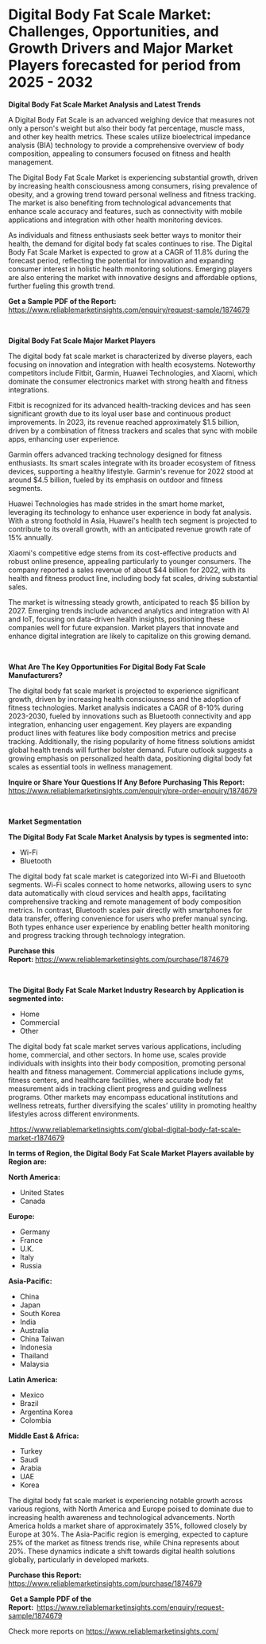 <p><h1>Digital Body Fat Scale Market: Challenges, Opportunities, and Growth Drivers and Major Market Players forecasted for period from 2025 - 2032</h1></p><p><strong>Digital Body Fat Scale Market Analysis and Latest Trends</strong></p>
<p><p>A Digital Body Fat Scale is an advanced weighing device that measures not only a person's weight but also their body fat percentage, muscle mass, and other key health metrics. These scales utilize bioelectrical impedance analysis (BIA) technology to provide a comprehensive overview of body composition, appealing to consumers focused on fitness and health management. </p><p>The Digital Body Fat Scale Market is experiencing substantial growth, driven by increasing health consciousness among consumers, rising prevalence of obesity, and a growing trend toward personal wellness and fitness tracking. The market is also benefiting from technological advancements that enhance scale accuracy and features, such as connectivity with mobile applications and integration with other health monitoring devices. </p><p>As individuals and fitness enthusiasts seek better ways to monitor their health, the demand for digital body fat scales continues to rise. The Digital Body Fat Scale Market is expected to grow at a CAGR of 11.8% during the forecast period, reflecting the potential for innovation and expanding consumer interest in holistic health monitoring solutions. Emerging players are also entering the market with innovative designs and affordable options, further fueling this growth trend.</p></p>
<p><strong>Get a Sample PDF of the Report:&nbsp;</strong> <a href="https://www.reliablemarketinsights.com/enquiry/request-sample/1874679?utm_campaign=2095&utm_medium=2&utm_source=Github&utm_content=ia&utm_term=09022025&utm_id=digital-body-fat-scale">https://www.reliablemarketinsights.com/enquiry/request-sample/1874679</a></p>
<p>&nbsp;</p>
<p><strong>Digital Body Fat Scale Major Market Players</strong></p>
<p><p>The digital body fat scale market is characterized by diverse players, each focusing on innovation and integration with health ecosystems. Noteworthy competitors include Fitbit, Garmin, Huawei Technologies, and Xiaomi, which dominate the consumer electronics market with strong health and fitness integrations.</p><p>Fitbit is recognized for its advanced health-tracking devices and has seen significant growth due to its loyal user base and continuous product improvements. In 2023, its revenue reached approximately $1.5 billion, driven by a combination of fitness trackers and scales that sync with mobile apps, enhancing user experience.</p><p>Garmin offers advanced tracking technology designed for fitness enthusiasts. Its smart scales integrate with its broader ecosystem of fitness devices, supporting a healthy lifestyle. Garmin's revenue for 2022 stood at around $4.5 billion, fueled by its emphasis on outdoor and fitness segments.</p><p>Huawei Technologies has made strides in the smart home market, leveraging its technology to enhance user experience in body fat analysis. With a strong foothold in Asia, Huawei's health tech segment is projected to contribute to its overall growth, with an anticipated revenue growth rate of 15% annually.</p><p>Xiaomi's competitive edge stems from its cost-effective products and robust online presence, appealing particularly to younger consumers. The company reported a sales revenue of about $44 billion for 2022, with its health and fitness product line, including body fat scales, driving substantial sales.</p><p>The market is witnessing steady growth, anticipated to reach $5 billion by 2027. Emerging trends include advanced analytics and integration with AI and IoT, focusing on data-driven health insights, positioning these companies well for future expansion. Market players that innovate and enhance digital integration are likely to capitalize on this growing demand.</p></p>
<p>&nbsp;</p>
<p><strong>What Are The Key Opportunities For Digital Body Fat Scale Manufacturers?</strong></p>
<p><p>The digital body fat scale market is projected to experience significant growth, driven by increasing health consciousness and the adoption of fitness technologies. Market analysis indicates a CAGR of 8-10% during 2023-2030, fueled by innovations such as Bluetooth connectivity and app integration, enhancing user engagement. Key players are expanding product lines with features like body composition metrics and precise tracking. Additionally, the rising popularity of home fitness solutions amidst global health trends will further bolster demand. Future outlook suggests a growing emphasis on personalized health data, positioning digital body fat scales as essential tools in wellness management.</p></p>
<p><strong>Inquire or Share Your Questions If Any Before Purchasing This Report:</strong> <a href="https://www.reliablemarketinsights.com/enquiry/pre-order-enquiry/1874679?utm_campaign=2095&utm_medium=2&utm_source=Github&utm_content=ia&utm_term=09022025&utm_id=digital-body-fat-scale">https://www.reliablemarketinsights.com/enquiry/pre-order-enquiry/1874679</a></p>
<p>&nbsp;</p>
<p><strong>Market Segmentation</strong></p>
<p><strong>The Digital Body Fat Scale Market Analysis by types is segmented into:</strong></p>
<p><ul><li>Wi-Fi</li><li>Bluetooth</li></ul></p>
<p><p>The digital body fat scale market is categorized into Wi-Fi and Bluetooth segments. Wi-Fi scales connect to home networks, allowing users to sync data automatically with cloud services and health apps, facilitating comprehensive tracking and remote management of body composition metrics. In contrast, Bluetooth scales pair directly with smartphones for data transfer, offering convenience for users who prefer manual syncing. Both types enhance user experience by enabling better health monitoring and progress tracking through technology integration.</p></p>
<p><strong>Purchase this Report:&nbsp;</strong><a href="https://www.reliablemarketinsights.com/purchase/1874679?utm_campaign=2095&utm_medium=2&utm_source=Github&utm_content=ia&utm_term=09022025&utm_id=digital-body-fat-scale">https://www.reliablemarketinsights.com/purchase/1874679</a></p>
<p>&nbsp;</p>
<p><strong>The Digital Body Fat Scale Market Industry Research by Application is segmented into:</strong></p>
<p><ul><li>Home</li><li>Commercial</li><li>Other</li></ul></p>
<p><p>The digital body fat scale market serves various applications, including home, commercial, and other sectors. In home use, scales provide individuals with insights into their body composition, promoting personal health and fitness management. Commercial applications include gyms, fitness centers, and healthcare facilities, where accurate body fat measurement aids in tracking client progress and guiding wellness programs. Other markets may encompass educational institutions and wellness retreats, further diversifying the scales’ utility in promoting healthy lifestyles across different environments.</p></p>
<p><a href="https://www.reliablemarketinsights.com/global-digital-body-fat-scale-market-r1874679?utm_campaign=2095&utm_medium=2&utm_source=Github&utm_content=ia&utm_term=09022025&utm_id=digital-body-fat-scale">&nbsp;https://www.reliablemarketinsights.com/global-digital-body-fat-scale-market-r1874679</a></p>
<p><strong>In terms of Region, the Digital Body Fat Scale Market Players available by Region are:</strong></p>
<p>
    <p> <strong> North America: </strong>
        <ul>
            <li>United States</li>
            <li>Canada</li>
        </ul>
        </p> 
    <p> <strong> Europe: </strong>
        <ul>
            <li>Germany</li>
            <li>France</li>
            <li>U.K.</li>
            <li>Italy</li>
            <li>Russia</li>
        </ul>
        </p> 
    <p> <strong> Asia-Pacific: </strong>
        <ul>
            <li>China</li>
            <li>Japan</li>
            <li>South Korea</li>
            <li>India</li>
            <li>Australia</li>
            <li>China Taiwan</li>
            <li>Indonesia</li>
            <li>Thailand</li>
            <li>Malaysia</li>
        </ul>
        </p> 
    <p> <strong> Latin America: </strong>
        <ul>
            <li>Mexico</li>
            <li>Brazil</li>
            <li>Argentina Korea</li>
            <li>Colombia</li>
        </ul>
        </p> 
    <p> <strong> Middle East & Africa: </strong>
        <ul>
            <li>Turkey</li>
            <li>Saudi</li>
            <li>Arabia</li>
            <li>UAE</li>
            <li>Korea</li>
        </ul>
    </p>
    </p>
<p><p>The digital body fat scale market is experiencing notable growth across various regions, with North America and Europe poised to dominate due to increasing health awareness and technological advancements. North America holds a market share of approximately 35%, followed closely by Europe at 30%. The Asia-Pacific region is emerging, expected to capture 25% of the market as fitness trends rise, while China represents about 20%. These dynamics indicate a shift towards digital health solutions globally, particularly in developed markets.</p></p>
<p><strong>Purchase this Report: </strong><a href="https://www.reliablemarketinsights.com/purchase/1874679?utm_campaign=2095&utm_medium=2&utm_source=Github&utm_content=ia&utm_term=09022025&utm_id=digital-body-fat-scale">https://www.reliablemarketinsights.com/purchase/1874679</a></p>
<p>&nbsp;<strong>Get a Sample PDF of the Report:&nbsp;&nbsp;</strong><a href="https://www.reliablemarketinsights.com/enquiry/request-sample/1874679?utm_campaign=2095&utm_medium=2&utm_source=Github&utm_content=ia&utm_term=09022025&utm_id=digital-body-fat-scale">https://www.reliablemarketinsights.com/enquiry/request-sample/1874679</a></p>
<p><strong></strong></p>
<p>Check more reports on <a href="https://www.reliablemarketinsights.com/?utm_campaign=2095&utm_medium=2&utm_source=Github&utm_content=ia&utm_term=09022025&utm_id=digital-body-fat-scale">https://www.reliablemarketinsights.com/</a></p>